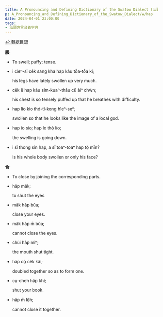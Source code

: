 ```yaml
---
title: A Pronouncing and Defining Dictionary of the Swatow Dialect (汕頭方言音義字典) / hap
p: A_Pronouncing_and_Defining_Dictionary_of_the_Swatow_Dialect/w/hap
date: 2024-04-01 23:00:00
tags: 
- 汕頭方言音義字典
---
```


[↩️ 轉總目錄](/A_Pronouncing_and_Defining_Dictionary_of_the_Swatow_Dialect)


**脹**
- To swell; puffy; tense.

- i cìeⁿ-sî cêk sang kha hap kàu tōa-tōa ki;

  his legs have lately swollen up very much.

- cêk ē hap kàu sim-kuaⁿ-thâu cū àiⁿ chẃn;

  his chest is so tensely puffed up that he breathes with difficulty.

- hap lío kio thó-tī-kong hìeⁿ-seⁿ;

  swollen so that he looks like the image of a local god.

- hap ío sio; hap ío thò̤ lío;

  the swelling is going down.

- i sĭ thong sin hap, a sĭ toaⁿ-toaⁿ hap tŏ̤ mīn?

  Is his whole body swollen or only his face?

**合**
- To close by joining the corresponding parts.

- hâp mâk;

  to shut the eyes.

- mâk hâp bûa;

  close your eyes.

- mâk hâp m̄ bûa;

  cannot close the eyes.

- chùi hâp miⁿ;

  the mouth shut tight.

- hâp cò̤ cêk kâi;

  doubled together so as to form one.

- cṳ-cheh hâp khí;

  shut your book.

- hâp m̄ lô̤h;

  cannot close it together.